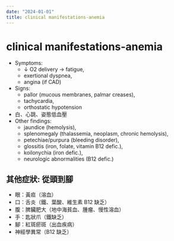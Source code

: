 ```yaml
---
date: "2024-01-01"
title: clinical manifestations-anemia
---
```



# clinical manifestations-anemia

- Symptoms:
  - ↓ O2 delivery → fatigue,
  - exertional dyspnea,
  - angina (if CAD)
- Signs:
  - pallor (mucous membranes, palmar creases),
  - tachycardia,
  - orthostatic hypotension
- 白、心跳、姿態低血壓
- Other findings:
  - jaundice (hemolysis),
  - splenomegaly (thalassemia, neoplasm, chronic hemolysis),
  - petechiae/purpura (bleeding disorder),
  - glossitis (iron, folate, vitamin B12 defic.),
  - koilonychia (iron defic.),
  - neurologic abnormalities (B12 defic.)

## 其他症狀: 從頭到腳

- 眼：黃疸（溶血）
- 口：舌炎（鐵、葉酸、維生素 B12 缺乏）
- 腹：脾臟肥大（地中海貧血、腫瘤、慢性溶血）
- 手：匙狀爪（鐵缺乏）
- 腳：紅斑瘀斑（出血疾病）
- 神經學異常（B12 缺乏）
